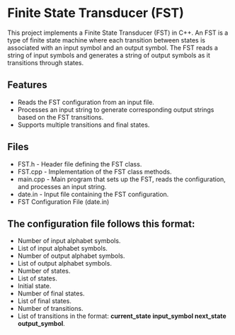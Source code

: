 # Finite State Transducer (FST)
This project implements a Finite State Transducer (FST) in C++. An FST is a type of finite state machine where each transition between states is associated with an input symbol and an output symbol. The FST reads a string of input symbols and generates a string of output symbols as it transitions through states.

## Features
+ Reads the FST configuration from an input file.
+ Processes an input string to generate corresponding output strings based on the FST transitions.
+ Supports multiple transitions and final states.

## Files
+ FST.h - Header file defining the FST class.
+ FST.cpp - Implementation of the FST class methods.
+ main.cpp - Main program that sets up the FST, reads the configuration, and processes an input string.
+ date.in - Input file containing the FST configuration.
+ FST Configuration File (date.in)

## The configuration file follows this format:

+ Number of input alphabet symbols.
+ List of input alphabet symbols.
+ Number of output alphabet symbols.
+ List of output alphabet symbols.
+ Number of states.
+ List of states.
+ Initial state.
+ Number of final states.
+ List of final states.
+ Number of transitions.
+ List of transitions in the format: **current_state input_symbol next_state output_symbol**.
